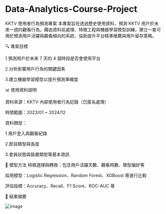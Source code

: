 # Data-Analytics-Course-Project
KKTV 使用者行為預測專案
本專案旨在透過歷史使用資料，預測 KKTV 用戶於未來一週的觀看行為。藉由資料前處理、特徵工程與機器學習模型訓練，建立一套可用於預測用戶活躍與觀看傾向的系統，協助提升平台精準推薦與用戶留存策略。

🔍 專案目標

1.預測用戶於未來 7 天的 4 個時段是否會使用平台

2.分析影響用戶行為的關鍵因素

3.建立機器學習模型以提升預測準確度

📊 使用資料說明

資料來源：KKTV 內部使用者行為記錄（已匿名處理）

時間範圍：2023/01 ~ 2024/12

資料類型：

1.用戶登入與觀看紀錄

2.節目類型與長度

3.會員狀態與裝置類型等基本資訊


🧠 模型方法
特徵選擇與轉換：包含用戶活躍天數、觀看時數、類型偏好等

採用模型：Logistic Regression、Random Forest、XGBoost 等進行比較

評估指標：Accuracy、Recall、F1 Score、ROC-AUC 等

📌 結果摘要

![image](https://github.com/user-attachments/assets/8cb285c0-a7af-4db5-ab01-d7315402ab4e)

